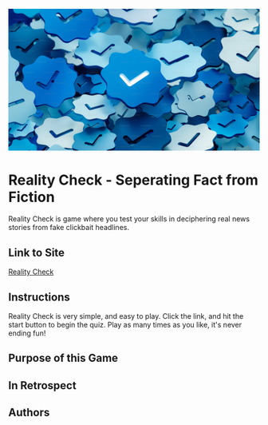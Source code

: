 <img src="check.png"
     alt="Check Image" />

# Reality Check - Seperating Fact from Fiction
Reality Check is game where you test your skills in deciphering real news stories from fake clickbait headlines.

## Link to Site
[Reality Check](https://reality-check-17ece.web.app/)

## Instructions
Reality Check is very simple, and easy to play. Click the link, and hit the start button to begin the quiz. Play as many times as you like, it's never ending fun!

## Purpose of this Game

## In Retrospect

## Authors
